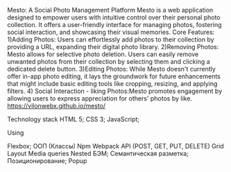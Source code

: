 Mesto: A Social Photo Management Platform Mesto is a web application designed to empower users with intuitive control over their personal photo collection. It offers a user-friendly interface for managing photos, fostering social interaction, and showcasing their visual memories. Core Features:
1)Adding Photos: Users can effortlessly add photos to their collection by providing a URL, expanding their digital photo library.
2)Removing Photos: Mesto allows for selective photo deletion. Users can easily remove unwanted photos from their collection by selecting them and clicking a dedicated delete button.
3)Editing Photos: While Mesto doesn't currently offer in-app photo editing, it lays the groundwork for future enhancements that might include basic editing tools like cropping, resizing, and applying filters. 
4) Social Interaction - liking Photos:Mesto promotes engagement by allowing users to express appreciation for others' photos by like.
https://vilonwebx.github.io/mesto/

Technology stack
HTML 5;
CSS 3;
JavaScript;

Using

Flexbox;
ООП (Классы)
Npm
Webpack
API (POST, GET, PUT, DELETE)
Grid Layout
Media queries
Nested БЭМ;
Семантическая разметка;
Позиционирование;
Popup
